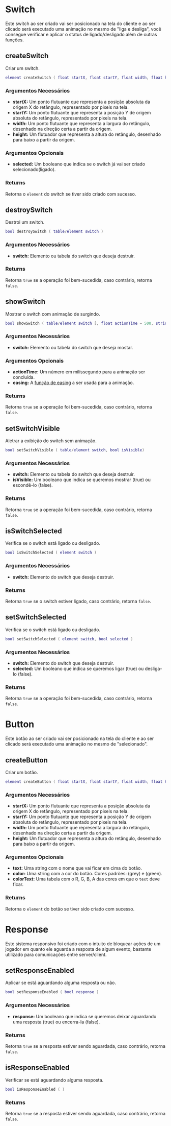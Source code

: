 # Switch
Este switch ao ser criado vai ser posicionado na tela do cliente e ao ser clicado será executado uma animação no mesmo de "liga e desliga", você consegue verificar e aplicar o status de ligado/desligado além de outras funções.

## createSwitch
Criar um switch.
``` lua
element createSwitch ( float startX, float startY, float width, float height [, bool selected = false ] )
```
### Argumentos Necessários
- **startX:** Um ponto flutuante que representa a posição absoluta da origem X do retângulo, representado por pixels na tela.
- **startY:** Um ponto flutuante que representa a posição Y de origem absoluta do retângulo, representado por pixels na tela.
- **width:** Um ponto flutuante que representa a largura do retângulo, desenhado na direção certa a partir da origem.
- **height:** Um flutuador que representa a altura do retângulo, desenhado para baixo a partir da origem.

### Argumentos Opcionais
- **selected:** Um booleano que indica se o switch já vai ser criado selecionado(ligado).

### Returns
Retorna o `element` do switch se tiver sido criado com sucesso.


## destroySwitch
Destroi um switch.
``` lua
bool destroySwitch ( table/element switch )
```
### Argumentos Necessários
- **switch:** Elemento ou tabela do switch que deseja destruir.

### Returns
Retorna `true` se a operação foi bem-sucedida, caso contrário, retorna `false`.



## showSwitch
Mostrar o switch com animação de surgindo.
``` lua
bool showSwitch ( table/element switch [, float actionTime = 500, string easing = "OutQuad" ] )
```
### Argumentos Necessários
- **switch:** Elemento ou tabela do switch que deseja mostar.

### Argumentos Opcionais
- **actionTime:** Um número em milissegundo para a animação ser concluída.
- **easing:** A [função de easing](https://wiki.multitheftauto.com/wiki/Easing) a ser usada para a animação.

### Returns
Retorna `true` se a operação foi bem-sucedida, caso contrário, retorna `false`.


## setSwitchVisible
Aletrar a exibição do switch sem animação.
``` lua
bool setSwitchVisible ( table/element switch, bool isVisible)
```
### Argumentos Necessários
- **switch:** Elemento ou tabela do switch que deseja destruir.
- **isVisible:** Um booleano que indica se queremos mostrar (true) ou escondê-lo (false).

### Returns
Retorna `true` se a operação foi bem-sucedida, caso contrário, retorna `false`.


## isSwitchSelected
Verifica se o switch está ligado ou desligado.
``` lua
bool isSwitchSelected ( element switch )
```
### Argumentos Necessários
- **switch:** Elemento do switch que deseja destruir.

### Returns
Retorna `true` se o switch estiver ligado, caso contrário, retorna `false`.


## setSwitchSelected
Verifica se o switch está ligado ou desligado.
``` lua
bool setSwitchSelected ( element switch, bool selected )
```
### Argumentos Necessários
- **switch:** Elemento do switch que deseja destruir.
- **selected:** Um booleano que indica se queremos ligar (true) ou desliga-lo (false).

### Returns
Retorna `true` se a operação foi bem-sucedida, caso contrário, retorna `false`.



# Button
Este botão ao ser criado vai ser posicionado na tela do cliente e ao ser clicado será executado uma animação no mesmo de "selecionado".

## createButton
Criar um botão.
``` lua
element createButton ( float startX, float startY, float width, float height [, string text = "", string color = "gray", table colorText = {255, 255, 255, 255} ] )
```
### Argumentos Necessários
- **startX:** Um ponto flutuante que representa a posição absoluta da origem X do retângulo, representado por pixels na tela.
- **startY:** Um ponto flutuante que representa a posição Y de origem absoluta do retângulo, representado por pixels na tela.
- **width:** Um ponto flutuante que representa a largura do retângulo, desenhado na direção certa a partir da origem.
- **height:** Um flutuador que representa a altura do retângulo, desenhado para baixo a partir da origem.

### Argumentos Opcionais
- **text:** Uma string com o nome que vai ficar em cima do botão.
- **color:** Uma string com a cor do botão. Cores padrões: (grey) e (green).
- **colorText:** Uma tabela com o R, G, B, A das cores em que o `text` deve ficar.

### Returns
Retorna o `element` do botão se tiver sido criado com sucesso.



# Response
Este sistema responsivo foi criado com o intuito de bloquear ações de um jogador em quanto ele aguarda a resposta de algum evento, bastante utilizado para comunicações entre server/client.

## setResponseEnabled
Aplicar se está aguardando alguma resposta ou não.
``` lua
bool setResponseEnabled ( bool response )
```
### Argumentos Necessários
- **response:** Um booleano que indica se queremos deixar aguardando uma resposta (true) ou encerra-la (false).

### Returns
Retorna `true` se a resposta estiver sendo aguardada, caso contrário, retorna `false`.


## isResponseEnabled
Verificar se está aguardando alguma resposta.
``` lua
bool isResponseEnabled ( )
```

### Returns
Retorna `true` se a resposta estiver sendo aguardada, caso contrário, retorna `false`.
